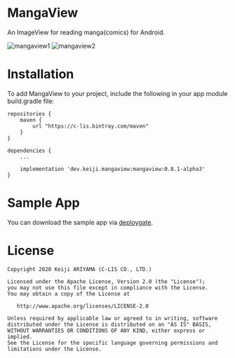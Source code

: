 MangaView
========

An ImageView for reading manga(comics) for Android.

![mangaview1](https://user-images.githubusercontent.com/932136/91121347-8b21f300-e6d2-11ea-895c-a74f6095ebfc.gif)
![mangaview2](https://user-images.githubusercontent.com/932136/91121378-9b39d280-e6d2-11ea-9914-c390ae3000ba.gif)


Installation
========
To add MangaView to your project, include the following in your app module build.gradle file:

```
repositories {
    maven {
        url "https://c-lis.bintray.com/maven"
    }
}

dependencies {
    ...

    implementation 'dev.keiji.mangaview:mangaview:0.8.1-alpha3'
}
```


Sample App
========
You can download the sample app via [deploygate](https://dply.me/1dakl4).


License
=======

    Copyright 2020 Keiji ARIYAMA (C-LIS CO., LTD.)

    Licensed under the Apache License, Version 2.0 (the "License");
    you may not use this file except in compliance with the License.
    You may obtain a copy of the License at

       http://www.apache.org/licenses/LICENSE-2.0

    Unless required by applicable law or agreed to in writing, software
    distributed under the License is distributed on an "AS IS" BASIS,
    WITHOUT WARRANTIES OR CONDITIONS OF ANY KIND, either express or implied.
    See the License for the specific language governing permissions and
    limitations under the License.

